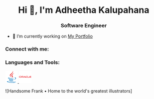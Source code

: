 <h1 align="center">Hi 👋, I'm Adheetha Kalupahana</h1>
<h3 align="center">Software Engineer</h3>

- 🔭 I’m currently working on [My Portfolio](https://github.com/AdheethaK/MyPortfolio.git)

<h3 align="left">Connect with me:</h3>
<p align="left">
</p>

<h3 align="left">Languages and Tools:</h3>
<p align="left"> <a href="https://www.java.com" target="_blank" rel="noreferrer"> <img src="https://raw.githubusercontent.com/devicons/devicon/master/icons/java/java-original.svg" alt="java" width="40" height="40"/> </a> <a href="https://www.oracle.com/" target="_blank" rel="noreferrer"> <img src="https://raw.githubusercontent.com/devicons/devicon/master/icons/oracle/oracle-original.svg" alt="oracle" width="40" height="40"/> </a> </p>
![Handsome Frank • Home to the world's greatest illustrators]
